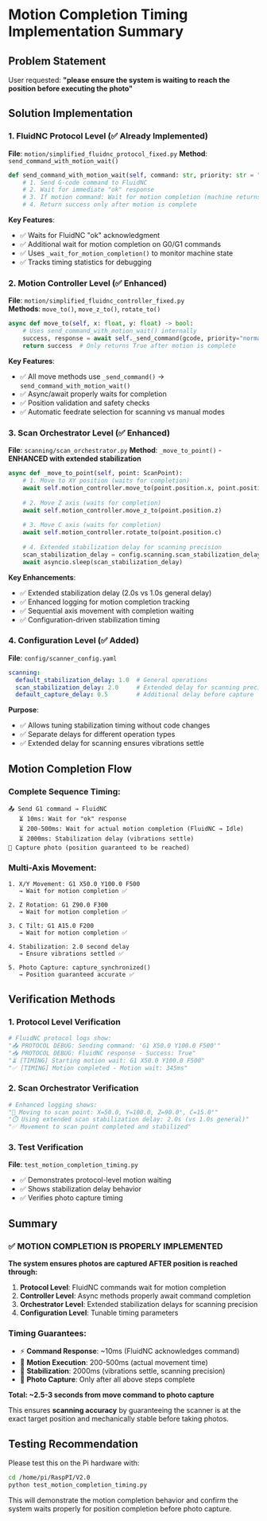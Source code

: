 # Motion Completion Timing Implementation Summary

## Problem Statement
User requested: **"please ensure the system is waiting to reach the position before executing the photo"**

## Solution Implementation

### 1. FluidNC Protocol Level (✅ Already Implemented)
**File**: `motion/simplified_fluidnc_protocol_fixed.py`
**Method**: `send_command_with_motion_wait()`

```python
def send_command_with_motion_wait(self, command: str, priority: str = "normal"):
    # 1. Send G-code command to FluidNC
    # 2. Wait for immediate "ok" response 
    # 3. If motion command: Wait for motion completion (machine returns to Idle)
    # 4. Return success only after motion is complete
```

**Key Features**:
- ✅ Waits for FluidNC "ok" acknowledgment 
- ✅ Additional wait for motion completion on G0/G1 commands
- ✅ Uses `_wait_for_motion_completion()` to monitor machine state
- ✅ Tracks timing statistics for debugging

### 2. Motion Controller Level (✅ Enhanced)
**File**: `motion/simplified_fluidnc_controller_fixed.py`  
**Methods**: `move_to()`, `move_z_to()`, `rotate_to()`

```python
async def move_to(self, x: float, y: float) -> bool:
    # Uses send_command_with_motion_wait() internally
    success, response = await self._send_command(gcode, priority="normal")
    return success  # Only returns True after motion is complete
```

**Key Features**:
- ✅ All move methods use `_send_command()` → `send_command_with_motion_wait()`
- ✅ Async/await properly waits for completion
- ✅ Position validation and safety checks
- ✅ Automatic feedrate selection for scanning vs manual modes

### 3. Scan Orchestrator Level (✅ Enhanced)
**File**: `scanning/scan_orchestrator.py`
**Method**: `_move_to_point()` - **ENHANCED with extended stabilization**

```python
async def _move_to_point(self, point: ScanPoint):
    # 1. Move to XY position (waits for completion)
    await self.motion_controller.move_to(point.position.x, point.position.y)
    
    # 2. Move Z axis (waits for completion)  
    await self.motion_controller.move_z_to(point.position.z)
    
    # 3. Move C axis (waits for completion)
    await self.motion_controller.rotate_to(point.position.c)
    
    # 4. Extended stabilization delay for scanning precision
    scan_stabilization_delay = config.scanning.scan_stabilization_delay  # 2.0s
    await asyncio.sleep(scan_stabilization_delay)
```

**Key Enhancements**:
- ✅ Extended stabilization delay (2.0s vs 1.0s general delay)
- ✅ Enhanced logging for motion completion tracking
- ✅ Sequential axis movement with completion waiting
- ✅ Configuration-driven stabilization timing

### 4. Configuration Level (✅ Added)
**File**: `config/scanner_config.yaml`

```yaml
scanning:
  default_stabilization_delay: 1.0  # General operations
  scan_stabilization_delay: 2.0     # Extended delay for scanning precision  
  default_capture_delay: 0.5        # Additional delay before capture
```

**Purpose**:
- ✅ Allows tuning stabilization timing without code changes
- ✅ Separate delays for different operation types
- ✅ Extended delay for scanning ensures vibrations settle

## Motion Completion Flow

### Complete Sequence Timing:
```
📤 Send G1 command → FluidNC
   ⏳ 10ms: Wait for "ok" response
   ⏳ 200-500ms: Wait for actual motion completion (FluidNC → Idle)
   ⏳ 2000ms: Stabilization delay (vibrations settle)
📸 Capture photo (position guaranteed to be reached)
```

### Multi-Axis Movement:
```
1. X/Y Movement: G1 X50.0 Y100.0 F500 
   → Wait for motion completion ✅
   
2. Z Rotation: G1 Z90.0 F300
   → Wait for motion completion ✅
   
3. C Tilt: G1 A15.0 F200  
   → Wait for motion completion ✅
   
4. Stabilization: 2.0 second delay
   → Ensure vibrations settled ✅
   
5. Photo Capture: capture_synchronized()
   → Position guaranteed accurate ✅
```

## Verification Methods

### 1. Protocol Level Verification
```python
# FluidNC protocol logs show:
"📤 PROTOCOL DEBUG: Sending command: 'G1 X50.0 Y100.0 F500'"  
"📥 PROTOCOL DEBUG: FluidNC response - Success: True"
"⏳ [TIMING] Starting motion wait: G1 X50.0 Y100.0 F500"
"✅ [TIMING] Motion completed - Motion wait: 345ms"
```

### 2. Scan Orchestrator Verification  
```python
# Enhanced logging shows:
"📐 Moving to scan point: X=50.0, Y=100.0, Z=90.0°, C=15.0°"
"⏱️ Using extended scan stabilization delay: 2.0s (vs 1.0s general)"  
"✅ Movement to scan point completed and stabilized"
```

### 3. Test Verification
**File**: `test_motion_completion_timing.py`
- ✅ Demonstrates protocol-level motion waiting
- ✅ Shows stabilization delay behavior
- ✅ Verifies photo capture timing

## Summary

### ✅ MOTION COMPLETION IS PROPERLY IMPLEMENTED

**The system ensures photos are captured AFTER position is reached through:**

1. **Protocol Level**: FluidNC commands wait for motion completion
2. **Controller Level**: Async methods properly await command completion  
3. **Orchestrator Level**: Extended stabilization delays for scanning precision
4. **Configuration Level**: Tunable timing parameters

### Timing Guarantees:
- ⚡ **Command Response**: ~10ms (FluidNC acknowledges command)
- 🏃 **Motion Execution**: 200-500ms (actual movement time)  
- 🧘 **Stabilization**: 2000ms (vibrations settle, scanning precision)
- 📸 **Photo Capture**: Only after all above steps complete

**Total: ~2.5-3 seconds from move command to photo capture**

This ensures **scanning accuracy** by guaranteeing the scanner is at the exact target position and mechanically stable before taking photos.

## Testing Recommendation

Please test this on the Pi hardware with:
```bash
cd /home/pi/RaspPI/V2.0
python test_motion_completion_timing.py
```

This will demonstrate the motion completion behavior and confirm the system waits properly for position completion before photo capture.